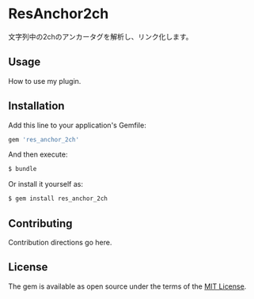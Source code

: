 # ResAnchor2ch
文字列中の2chのアンカータグを解析し、リンク化します。


## Usage
How to use my plugin.

## Installation
Add this line to your application's Gemfile:

```ruby
gem 'res_anchor_2ch'
```

And then execute:
```bash
$ bundle
```

Or install it yourself as:
```bash
$ gem install res_anchor_2ch
```

## Contributing
Contribution directions go here.

## License
The gem is available as open source under the terms of the [MIT License](http://opensource.org/licenses/MIT).
